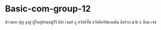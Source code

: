 # Basic-com-group-12

ข้าวซอย
ปุญ
ลุงตู่
ผู้ใหญ่บ้านหมู่11
ลิซ่า
เจมส์
ภู
สวัสดีจั๊ฟ
สวัสดีครัฟแอดมิน
ดีคร้าบ
a b c
ป้อม
เจส
